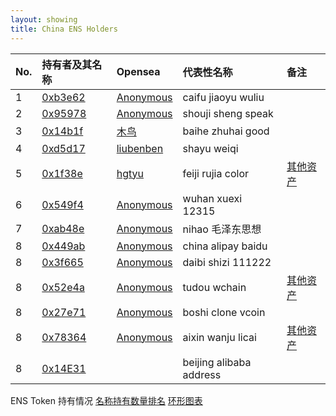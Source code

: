 ```yaml
---
layout: showing
title: China ENS Holders
---
```


| No. | 持有者及其名称 | Opensea | 代表性名称 | 备注 |
| :--- | :--- | :--- | :--- | :--- |
| 1 | [0xb3e62](https://app.ens.domains/address/0xb3e625228be2d986af0076ab8f75ba3318db26d1) | [Anonymous](https://opensea.io/accounts/0xb3e625228be2d986af0076ab8f75ba3318db26d1/ens) | caifu jiaoyu wuliu | |
| 2 | [0x95978](https://app.ens.domains/address/0x95978039e639315d25505f8141598a77cb1db9a7) | [Anonymous](https://opensea.io/accounts/0x95978039e639315d25505f8141598a77cb1db9a7/ens) | shouji sheng speak | |
| 3 | [0x14b1f](https://app.ens.domains/address/0x14b1fd11461255b364eaab88a8a7dff65caf49c3) | [木鸟](https://opensea.io/accounts/0x14b1fd11461255b364eaab88a8a7dff65caf49c3/ens) | baihe zhuhai good | |
| 4 | [0xd5d17](https://app.ens.domains/address/0xd5d171a9aa125af13216c3213b5a9fc793fccf2c) | [liubenben](https://opensea.io/accounts/0xd5d171a9aa125af13216c3213b5a9fc793fccf2c/ens) | shayu weiqi | |
| 5 | [0x1f38e](https://app.ens.domains/address/0x1f38ebcffb0be993b981225a917aaa8a6d6a4e52) | [hgtyu](https://opensea.io/accounts/0x1f38ebcffb0be993b981225a917aaa8a6d6a4e52/ens) | feiji rujia color | [其他资产](https://opensea.io/accounts/0x1f38ebcffb0be993b981225a917aaa8a6d6a4e52) |
| 6 | [0x549f4](https://app.ens.domains/address/0x549f4871c36b203f045b69031693c1745e69a8d4) | [Anonymous](https://opensea.io/accounts/0x549f4871c36b203f045b69031693c1745e69a8d4/ens) | wuhan xuexi 12315 | |
| 7 | [0xab48e](https://app.ens.domains/address/0xab48edd90bdf367d326d827758bacd2460c59d17) | [Anonymous](https://opensea.io/accounts/0xab48edd90bdf367d326d827758bacd2460c59d17/ens) | nihao 毛泽东思想 | |
| 8 | [0x449ab](https://app.ens.domains/address/0x449ab4437c8a41fad0a91885a5905fd36f408a0a) | [Anonymous](https://opensea.io/accounts/0x449ab4437c8a41fad0a91885a5905fd36f408a0a/ens) | china alipay baidu | |
| 8 | [0x3f665](https://app.ens.domains/address/0x3f6658C171Ec4a8CE67DBA5C50bE4b5f7A78d696) | [Anonymous](https://opensea.io/accounts/0x3f6658C171Ec4a8CE67DBA5C50bE4b5f7A78d696/ens) | daibi shizi 111222 | |
| 8 | [0x52e4a](https://app.ens.domains/address/0x52e4afd48efde363f56215c1300faa56f9a47ee8) | [Anonymous](https://opensea.io/accounts/0x52e4afd48efde363f56215c1300faa56f9a47ee8/ens) | tudou wchain | [其他资产](https://opensea.io/accounts/0x52e4afd48efde363f56215c1300faa56f9a47ee8) |
| 8 | [0x27e71](https://app.ens.domains/address/0x27e7187c7fb5f111f72d90979c926230b127f955) | [Anonymous](https://opensea.io/accounts/0x27e7187c7fb5f111f72d90979c926230b127f955/ens) | boshi clone vcoin | |
| 8 | [0x78364](https://app.ens.domains/address/0x783644f7ed8239d80904e39e04ec0560cac0b2a0) | [Anonymous](https://opensea.io/accounts/0x783644f7ed8239d80904e39e04ec0560cac0b2a0/ens) | aixin wanju licai | [其他资产](https://opensea.io/accounts/0x783644f7ed8239d80904e39e04ec0560cac0b2a0) |
| 8 | [0x14E31](https://app.ens.domains/address/0x14E318c09Eb7cF77826B359BD8695D040F72eC10) | | beijing alibaba address | |

ENS Token 持有情况
[名称持有数量排名](https://cn.etherscan.com/token/0xfac7bea255a6990f749363002136af6556b31e04#balances)
[环形图表](https://cn.etherscan.com/token/tokenholderchart/0xfac7bea255a6990f749363002136af6556b31e04)
